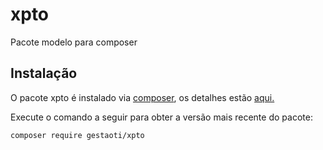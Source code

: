 # xpto

Pacote modelo para composer

## Instalação

O pacote xpto é instalado via [composer](http://getcomposer.org/doc/00-intro.md), os detalhes estão [aqui.](https://packagist.org/packages/gestaoti/xpto)

Execute o comando a seguir para obter a versão mais recente do pacote:

```
composer require gestaoti/xpto
```

